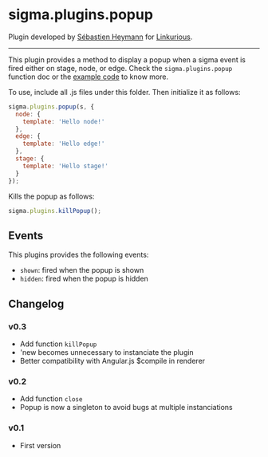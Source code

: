 sigma.plugins.popup
=====================

Plugin developed by [Sébastien Heymann](sheymann) for [Linkurious](https://github.com/Linkurious).

---

This plugin provides a method to display a popup when a sigma event is fired either on stage, node, or edge. Check the `sigma.plugins.popup` function doc or the [example code](../../examples/popup.html) to know more.

To use, include all .js files under this folder. Then initialize it as follows:

````javascript
sigma.plugins.popup(s, {
  node: {
    template: 'Hello node!'
  },
  edge: {
    template: 'Hello edge!'
  },
  stage: {
    template: 'Hello stage!'
  }
});
````

Kills the popup as follows:

````javascript
sigma.plugins.killPopup();
````

## Events

This plugins provides the following events:
* `shown`: fired when the popup is shown
* `hidden`: fired when the popup is hidden

## Changelog

### v0.3

  * Add function `killPopup`
  * 'new becomes unnecessary to instanciate the plugin
  * Better compatibility with Angular.js $compile in renderer

### v0.2

  * Add function `close`
  * Popup is now a singleton to avoid bugs at multiple instanciations

### v0.1

  * First version
